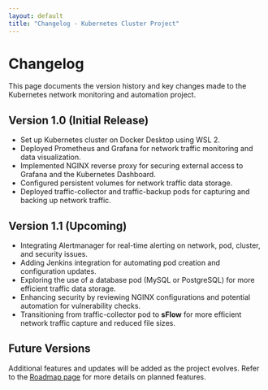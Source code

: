 ```yaml
---
layout: default
title: "Changelog - Kubernetes Cluster Project"
---
```


# Changelog

This page documents the version history and key changes made to the Kubernetes network monitoring and automation project.

## Version 1.0 (Initial Release)
- Set up Kubernetes cluster on Docker Desktop using WSL 2.
- Deployed Prometheus and Grafana for network traffic monitoring and data visualization.
- Implemented NGINX reverse proxy for securing external access to Grafana and the Kubernetes Dashboard.
- Configured persistent volumes for network traffic data storage.
- Deployed traffic-collector and traffic-backup pods for capturing and backing up network traffic.

## Version 1.1 (Upcoming)
- Integrating Alertmanager for real-time alerting on network, pod, cluster, and security issues.
- Adding Jenkins integration for automating pod creation and configuration updates.
- Exploring the use of a database pod (MySQL or PostgreSQL) for more efficient traffic data storage.
- Enhancing security by reviewing NGINX configurations and potential automation for vulnerability checks.
- Transitioning from traffic-collector pod to **sFlow** for more efficient network traffic capture and reduced file sizes.

## Future Versions
Additional features and updates will be added as the project evolves. Refer to the [Roadmap page](roadmap.md) for more details on planned features.

